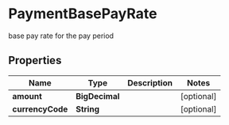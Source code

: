 

# PaymentBasePayRate

base pay rate for the pay period
## Properties

Name | Type | Description | Notes
------------ | ------------- | ------------- | -------------
**amount** | **BigDecimal** |  |  [optional]
**currencyCode** | **String** |  |  [optional]



